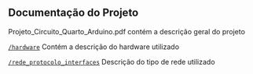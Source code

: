 ## Documentação do Projeto

Projeto_Circuito_Quarto_Arduino.pdf contém a descrição geral do projeto

[`/hardware`](https://github.com/hgrigolli/mackenzie-projeto-quarto-autonomo/tree/master/docs/hardware) Contém a descrição do hardware utilizado

[`/rede_protocolo_interfaces`](https://github.com/hgrigolli/mackenzie-projeto-quarto-autonomo/tree/master/docs/rede_protocolos_interfaces) Descrição do tipo de rede utilizado
